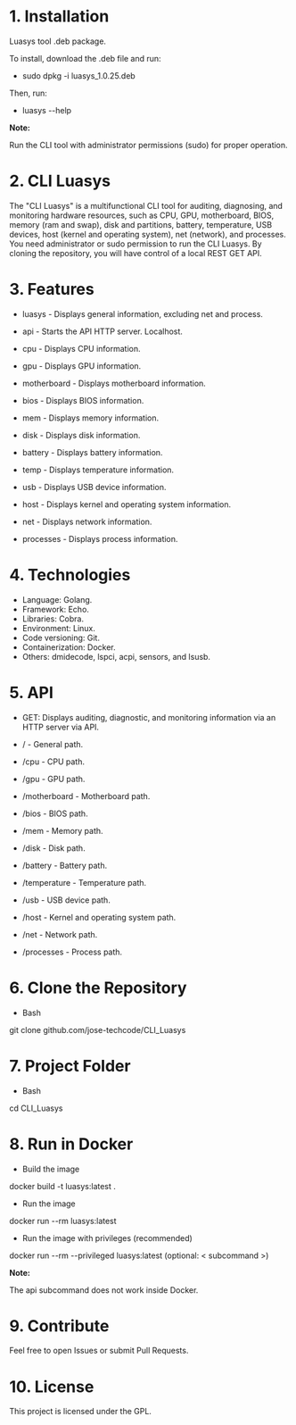 # 1. Installation

Luasys tool .deb package.

To install, download the .deb file and run:

- sudo dpkg -i luasys_1.0.25.deb

Then, run:

- luasys --help

**Note:**

Run the CLI tool with administrator permissions (sudo) for proper operation.

# 2. CLI Luasys

The "CLI Luasys" is a multifunctional CLI tool for auditing, diagnosing, and monitoring hardware resources, such as CPU, GPU, motherboard, BIOS, memory (ram and swap), disk and partitions, battery, temperature, USB devices, host (kernel and operating system), net (network), and processes. You need administrator or sudo permission to run the CLI Luasys. By cloning the repository, you will have control of a local REST GET API.

# 3. Features

- luasys - Displays general information, excluding net and process.

- api - Starts the API HTTP server. Localhost.

- cpu - Displays CPU information.

- gpu - Displays GPU information.

- motherboard - Displays motherboard information.

- bios - Displays BIOS information.

- mem - Displays memory information.

- disk - Displays disk information.

- battery - Displays battery information.

- temp - Displays temperature information.

- usb - Displays USB device information.

- host - Displays kernel and operating system information.

- net - Displays network information.

- processes - Displays process information.

# 4. Technologies

- Language: Golang.
- Framework: Echo.
- Libraries: Cobra.
- Environment: Linux. 
- Code versioning: Git.
- Containerization: Docker.
- Others: dmidecode, lspci, acpi, sensors, and lsusb.

# 5. API

- GET: Displays auditing, diagnostic, and monitoring information via an HTTP server via API.

- / - General path.

- /cpu - CPU path.

- /gpu - GPU path.

- /motherboard - Motherboard path.

- /bios - BIOS path.

- /mem - Memory path.

- /disk - Disk path.

- /battery - Battery path.

- /temperature - Temperature path.

- /usb - USB device path.

- /host - Kernel and operating system path.

- /net - Network path.

- /processes - Process path.

# 6. Clone the Repository

- Bash

git clone github.com/jose-techcode/CLI_Luasys

# 7. Project Folder

- Bash

cd CLI_Luasys

# 8. Run in Docker

- Build the image

docker build -t luasys:latest .

- Run the image

docker run --rm luasys:latest

- Run the image with privileges (recommended)

docker run --rm --privileged luasys:latest (optional: < subcommand >)

**Note:**

The api subcommand does not work inside Docker.

# 9. Contribute

Feel free to open Issues or submit Pull Requests.

# 10. License

This project is licensed under the GPL.